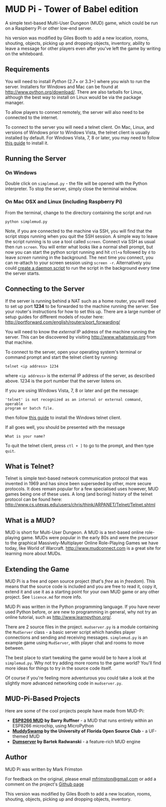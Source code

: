MUD Pi - Tower of Babel edition
===============================

A simple text-based Multi-User Dungeon (MUD) game, which could be run on a 
Raspberry Pi or other low-end server.

his version was modified by Giles Booth to add a new location, rooms, shouting, objects, picking up and dropping objects, inventory, ability to leave a message for other players even after you've left the game by writing on the whiteboard.



Requirements
------------

You will need to install _Python_ (2.7+ or 3.3+) where you wish to run the 
server. Installers for Windows and Mac can be found at 
<http://www.python.org/download/>. There are also tarballs for Linux, although 
the best way to install on Linux would be via the package manager.

To allow players to connect remotely, the server will also need to be connected
to the internet. 

To connect to the server you will need a telnet client. On Mac, Linux, and 
versions of Windows prior to Windows Vista, the telnet client is usually 
installed by default. For Windows Vista, 7, 8 or later, you may need to follow
[this guide](http://technet.microsoft.com/en-us/library/cc771275%28v=ws.10%29.aspx)
to install it.


Running the Server
------------------

### On Windows

Double click on `simplemud.py` - the file will be opened with the Python 
interpreter. To stop the server, simply close the terminal window.


### On Mac OSX and Linux (including Raspberry Pi)

From the terminal, change to the directory containing the script and run 

	python simplemud.py
	
Note, if you are connected to the machine via SSH, you will find that the 
script stops running when you quit the SSH session. A simple way to leave the 
script running is to use a tool called `screen`. Connect via SSH as usual then
run `screen`. You will enter what looks like a normal shell prompt, but now you
can start the python script running and hit `ctl+a` followed by `d` to leave
_screen_ running in the background. The next time you connect, you can 
re-attach to your screen session using `screen -r`. Alternatively you could
[create a daemon script](http://jimmyg.org/blog/2010/python-daemon-init-script.html)
to run the script in the background every time the server starts.


Connecting to the Server
------------------------

If the server is running behind a NAT such as a home router, you will need to 
set up port **1234** to be forwarded to the machine running the server. See your
router's instructions for how to set this up. There are a large number of 
setup guides for different models of router here: 
<http://portforward.com/english/routers/port_forwarding/>

You will need to know the _external_ IP address of the machine running the 
server. This can be discovered by visiting <http://www.whatsmyip.org> from
that machine.

To connect to the server, open your operating system's terminal or command
prompt and start the telnet client by running:

	telnet <ip address> 1234
	
where `<ip address>` is the external IP address of the server, as described 
above. 1234 is the port number that the server listens on.

If you are using Windows Vista, 7, 8 or later and get the message:

	'telnet' is not recognized as an internal or external command, operable
	program or batch file.
	
then follow 
[this guide](http://technet.microsoft.com/en-us/library/cc771275%28v=ws.10%29.aspx)
to install the Windows telnet client.

If all goes well, you should be presented with the message 

	What is your name?

To quit the telnet client, press `ctl + ]` to go to the prompt, and then 
type `quit`.


What is Telnet?
---------------

Telnet is simple text-based network communication protocol that was invented in
1969 and has since been superseded by other, more secure protocols. It does 
remain popular for a few specialised uses however, MUD games being one of these
uses. A long (and boring) history of the telnet protocol can be found here:
<http://www.cs.utexas.edu/users/chris/think/ARPANET/Telnet/Telnet.shtml>


What is a MUD?
--------------

MUD is short for Multi-User Dungeon. A MUD is a text-based online role-playing
game. MUDs were popular in the early 80s and were the precursor to the 
graphical Massively-Multiplayer Online Role-Playing Games we have today, like 
World of Warcraft. <http://www.mudconnect.com> is a great site for learning 
more about MUDs.


Extending the Game
------------------

MUD Pi is a free and open source project (that's _free_ as in _freedom_). This 
means that the source code is included and you are free to read it, copy it, 
extend it and use it as a starting point for your own MUD game or any other 
project. See `licence.md` for more info.

MUD Pi was written in the Python programming language. If you have never used
Python before, or are new to programming in general, why not try an online
tutorial, such as <http://www.learnpython.org/>.

There are 2 source files in the project. `mudserver.py` is a module containing
the `MudServer` class - a basic server script which handles player connections 
and sending and receiving messages. `simplemud.py` is an example game using 
`MudServer`, with player chat and rooms to move between. 

The best place to start tweaking the game would be to have a look at 
`simplemud.py`. Why not try adding more rooms to the game world? You'll find
more ideas for things to try in the source code itself.

Of course if you're feeling more adventurous you could take a look at the 
slightly more advanced networking code in `mudserver.py`.


MUD-Pi-Based Projects
---------------------

Here are some of the cool projects people have made from MUD-Pi:

* **[ESP8266 MUD](http://git.savsoul.com/barry/esp8266-Mud) by Barry Ruffner** -
  a MUD that runs entirely within an ESP8266 microchip, using MicroPython
* **[MuddySwamp](https://github.com/ufosc/MuddySwamp) by the University of**
  **Florida Open Source Club** - a UF-themed MUD
* **[Dumserver](https://github.com/wowpin/dumserver) by Bartek Radwanski** - 
  a feature-rich MUD engine


Author
------

MUD Pi was written by Mark Frimston

For feedback on the original, please email <mfrimston@gmail.com> or add a comment on the 
project's [Github page](http://github.com/frimkron/mud-pi)

This version was modified by Giles Booth to add a new location, rooms, shouting, objects, picking up and dropping objects, inventory.
